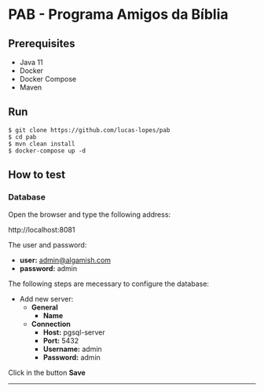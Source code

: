 # PAB - Programa Amigos da Bíblia


## Prerequisites

* Java 11
* Docker
* Docker Compose
* Maven

## Run

```
$ git clone https://github.com/lucas-lopes/pab
$ cd pab
$ mvn clean install
$ docker-compose up -d
```

## How to test

### **Database**

Open the browser and type the following address:

http://localhost:8081

The user and password:

* **user:** admin@algamish.com 
* **password:** admin

The following steps are mecessary to configure the database:

* Add new server:  
    * **General**
        * **Name**
    * **Connection**
        * **Host:** pgsql-server
        * **Port:** 5432
        * **Username:** admin
        * **Password:** admin
        
Click in the button **Save**

---
